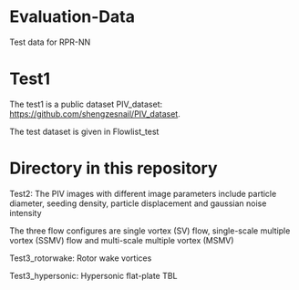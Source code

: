 # Evaluation-Data
Test data for RPR-NN
# Test1
The test1 is a public dataset PIV_dataset: https://github.com/shengzesnail/PIV_dataset.

The test dataset is given in Flowlist_test
# Directory in this repository
Test2: The PIV images with different image parameters include particle diameter, seeding density, particle displacement and gaussian noise intensity

The three flow configures are single vortex (SV) flow, single-scale multiple vortex (SSMV) flow and multi-scale multiple vortex (MSMV)

Test3_rotorwake: Rotor wake vortices

Test3_hypersonic: Hypersonic flat-plate TBL
